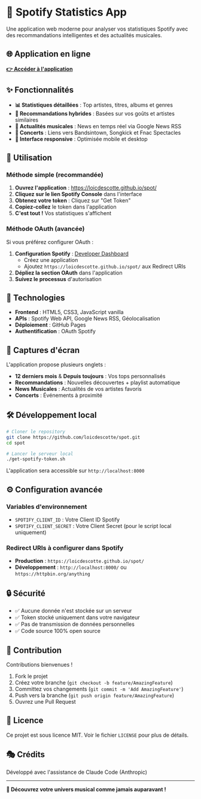 # 🎵 Spotify Statistics App

Une application web moderne pour analyser vos statistiques Spotify avec des recommandations intelligentes et des actualités musicales.

## 🌐 Application en ligne

**[👉 Accéder à l'application](https://loicdescotte.github.io/spot/)**

## ✨ Fonctionnalités

- **📊 Statistiques détaillées** : Top artistes, titres, albums et genres
- **🎯 Recommandations hybrides** : Basées sur vos goûts et artistes similaires  
- **📰 Actualités musicales** : News en temps réel via Google News RSS
- **🎤 Concerts** : Liens vers Bandsintown, Songkick et Fnac Spectacles
- **📱 Interface responsive** : Optimisée mobile et desktop

## 🚀 Utilisation

### **Méthode simple (recommandée)**
1. **Ouvrez l'application** : https://loicdescotte.github.io/spot/
2. **Cliquez sur le lien Spotify Console** dans l'interface
3. **Obtenez votre token** : Cliquez sur "Get Token" 
4. **Copiez-collez** le token dans l'application
5. **C'est tout !** Vos statistiques s'affichent

### **Méthode OAuth (avancée)**
Si vous préférez configurer OAuth :
1. **Configuration Spotify** : [Developer Dashboard](https://developer.spotify.com/dashboard)
   - Créez une application
   - Ajoutez `https://loicdescotte.github.io/spot/` aux Redirect URIs
2. **Dépliez la section OAuth** dans l'application
3. **Suivez le processus** d'autorisation

## 🔧 Technologies

- **Frontend** : HTML5, CSS3, JavaScript vanilla
- **APIs** : Spotify Web API, Google News RSS, Géolocalisation
- **Déploiement** : GitHub Pages
- **Authentification** : OAuth Spotify

## 📱 Captures d'écran

L'application propose plusieurs onglets :
- **12 derniers mois** & **Depuis toujours** : Vos tops personnalisés
- **Recommandations** : Nouvelles découvertes + playlist automatique
- **News Musicales** : Actualités de vos artistes favoris
- **Concerts** : Événements à proximité

## 🛠️ Développement local

```bash
# Cloner le repository
git clone https://github.com/loicdescotte/spot.git
cd spot

# Lancer le serveur local
./get-spotify-token.sh
```

L'application sera accessible sur `http://localhost:8000`

## ⚙️ Configuration avancée

### Variables d'environnement
- `SPOTIFY_CLIENT_ID` : Votre Client ID Spotify
- `SPOTIFY_CLIENT_SECRET` : Votre Client Secret (pour le script local uniquement)

### Redirect URIs à configurer dans Spotify
- **Production** : `https://loicdescotte.github.io/spot/`
- **Développement** : `http://localhost:8000/` ou `https://httpbin.org/anything`

## 🔒 Sécurité

- ✅ Aucune donnée n'est stockée sur un serveur
- ✅ Token stocké uniquement dans votre navigateur
- ✅ Pas de transmission de données personnelles
- ✅ Code source 100% open source

## 🤝 Contribution

Contributions bienvenues ! 

1. Fork le projet
2. Créez votre branche (`git checkout -b feature/AmazingFeature`)
3. Committez vos changements (`git commit -m 'Add AmazingFeature'`)
4. Push vers la branche (`git push origin feature/AmazingFeature`)
5. Ouvrez une Pull Request

## 📄 Licence

Ce projet est sous licence MIT. Voir le fichier `LICENSE` pour plus de détails.

## 🎭 Crédits

Développé avec l'assistance de Claude Code (Anthropic)

---

**🎵 Découvrez votre univers musical comme jamais auparavant !**